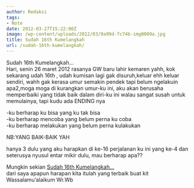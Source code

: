 ```yaml
---
author: Redaksi
tags:
- Note
date: 2012-03-27T15:22:00Z
image: /wp-content/uploads/2012/03/9a99d-7c74b-img0009a.jpg
title: Sudah 16th Kumelangkah
url: /sudah-16th-kumelangkah/
--- 
```


Sudah 16th Kumelangkah&#8230;  
Hari, senin 26 maret 2012 rasanya GW baru lahir kemaren yahh, kok sekarang udah 16th , udah kumisan lagi gak disuruh,keluar ehh keluar sendiri, wahh gak kerasa umur semakin pendek tapi belum ngelakuin apa2,moga moga di kurangkan umur-ku ini, aku akan berusaha memperbaiki yang tidak baik dalam diri-ku ini walau sangat susah untuk memulainya, tapi kudu ada ENDING nya 

-ku berharap ku bisa yang ku tak bisa  
-ku berharap mencoba yang belum perna ku coba  
-ku berharap melakukan yang belum perna kulakukan

NB:YANG BAIK-BAIK YAH

hanya 3 dulu yang aku harapkan di ke-16 perjalanan ku ini yang ke-4 dan seterusya nyusul entar mikir dulu, mau berharap apa??

Mungkin sekian <u>Sudah 16th Kumelangkah&#8230;</u>  
dari saya apapun harapan kita itulah yang terbaik buat kit  
Wassalamu&#8217;alaikum Wr.Wb